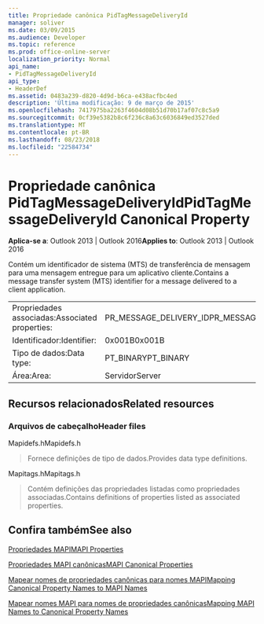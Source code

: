 ```yaml
---
title: Propriedade canônica PidTagMessageDeliveryId
manager: soliver
ms.date: 03/09/2015
ms.audience: Developer
ms.topic: reference
ms.prod: office-online-server
localization_priority: Normal
api_name:
- PidTagMessageDeliveryId
api_type:
- HeaderDef
ms.assetid: 0483a239-d820-4d9d-b6ca-e438acfbc4ed
description: 'Última modificação: 9 de março de 2015'
ms.openlocfilehash: 7417975ba2263f4604d08b51d70b17af07c8c5a9
ms.sourcegitcommit: 0cf39e5382b8c6f236c8a63c6036849ed3527ded
ms.translationtype: MT
ms.contentlocale: pt-BR
ms.lasthandoff: 08/23/2018
ms.locfileid: "22584734"
---
```

# <a name="pidtagmessagedeliveryid-canonical-property"></a><span data-ttu-id="df46a-103">Propriedade canônica PidTagMessageDeliveryId</span><span class="sxs-lookup"><span data-stu-id="df46a-103">PidTagMessageDeliveryId Canonical Property</span></span>

  
  
<span data-ttu-id="df46a-104">**Aplica-se a**: Outlook 2013 | Outlook 2016</span><span class="sxs-lookup"><span data-stu-id="df46a-104">**Applies to**: Outlook 2013 | Outlook 2016</span></span> 
  
<span data-ttu-id="df46a-105">Contém um identificador de sistema (MTS) de transferência de mensagem para uma mensagem entregue para um aplicativo cliente.</span><span class="sxs-lookup"><span data-stu-id="df46a-105">Contains a message transfer system (MTS) identifier for a message delivered to a client application.</span></span>
  
|||
|:-----|:-----|
|<span data-ttu-id="df46a-106">Propriedades associadas:</span><span class="sxs-lookup"><span data-stu-id="df46a-106">Associated properties:</span></span>  <br/> |<span data-ttu-id="df46a-107">PR_MESSAGE_DELIVERY_ID</span><span class="sxs-lookup"><span data-stu-id="df46a-107">PR_MESSAGE_DELIVERY_ID</span></span>  <br/> |
|<span data-ttu-id="df46a-108">Identificador:</span><span class="sxs-lookup"><span data-stu-id="df46a-108">Identifier:</span></span>  <br/> |<span data-ttu-id="df46a-109">0x001B</span><span class="sxs-lookup"><span data-stu-id="df46a-109">0x001B</span></span>  <br/> |
|<span data-ttu-id="df46a-110">Tipo de dados:</span><span class="sxs-lookup"><span data-stu-id="df46a-110">Data type:</span></span>  <br/> |<span data-ttu-id="df46a-111">PT_BINARY</span><span class="sxs-lookup"><span data-stu-id="df46a-111">PT_BINARY</span></span>  <br/> |
|<span data-ttu-id="df46a-112">Área:</span><span class="sxs-lookup"><span data-stu-id="df46a-112">Area:</span></span>  <br/> |<span data-ttu-id="df46a-113">Servidor</span><span class="sxs-lookup"><span data-stu-id="df46a-113">Server</span></span>  <br/> |
   
## <a name="related-resources"></a><span data-ttu-id="df46a-114">Recursos relacionados</span><span class="sxs-lookup"><span data-stu-id="df46a-114">Related resources</span></span>

### <a name="header-files"></a><span data-ttu-id="df46a-115">Arquivos de cabeçalho</span><span class="sxs-lookup"><span data-stu-id="df46a-115">Header files</span></span>

<span data-ttu-id="df46a-116">Mapidefs.h</span><span class="sxs-lookup"><span data-stu-id="df46a-116">Mapidefs.h</span></span>
  
> <span data-ttu-id="df46a-117">Fornece definições de tipo de dados.</span><span class="sxs-lookup"><span data-stu-id="df46a-117">Provides data type definitions.</span></span>
    
<span data-ttu-id="df46a-118">Mapitags.h</span><span class="sxs-lookup"><span data-stu-id="df46a-118">Mapitags.h</span></span>
  
> <span data-ttu-id="df46a-119">Contém definições das propriedades listadas como propriedades associadas.</span><span class="sxs-lookup"><span data-stu-id="df46a-119">Contains definitions of properties listed as associated properties.</span></span>
    
## <a name="see-also"></a><span data-ttu-id="df46a-120">Confira também</span><span class="sxs-lookup"><span data-stu-id="df46a-120">See also</span></span>



[<span data-ttu-id="df46a-121">Propriedades MAPI</span><span class="sxs-lookup"><span data-stu-id="df46a-121">MAPI Properties</span></span>](mapi-properties.md)
  
[<span data-ttu-id="df46a-122">Propriedades MAPI canônicas</span><span class="sxs-lookup"><span data-stu-id="df46a-122">MAPI Canonical Properties</span></span>](mapi-canonical-properties.md)
  
[<span data-ttu-id="df46a-123">Mapear nomes de propriedades canônicas para nomes MAPI</span><span class="sxs-lookup"><span data-stu-id="df46a-123">Mapping Canonical Property Names to MAPI Names</span></span>](mapping-canonical-property-names-to-mapi-names.md)
  
[<span data-ttu-id="df46a-124">Mapear nomes MAPI para nomes de propriedades canônicas</span><span class="sxs-lookup"><span data-stu-id="df46a-124">Mapping MAPI Names to Canonical Property Names</span></span>](mapping-mapi-names-to-canonical-property-names.md)

